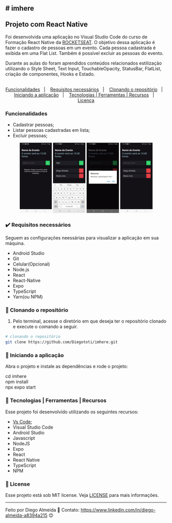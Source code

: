 <h2>
  # imhere 
  <br>
  <br>
  Projeto com React Native
</h2>

  Foi desenvolvida uma aplicação no Visual Studio Code do curso de Formação React Native da [ROCKETSEAT](https://www.rocketseat.com.br/). O objetivo dessa aplicação é fazer o cadastro de pessoas em um evento. Cada pessoa cadastrada é exibida em uma Flat List. Também é possível excluir as pessoas do evento.
  
  Durante as aulas do foram aprendidos conteúdos relacionados estilização utilizando o Style Sheet, Text Input, TouchableOpacity, StatusBar, FlatList, criação de componentes, Hooks e Estado. 
<br>
<br>
<p align="center">
  <a href="#funcionalidades">Funcionalidades</a>&nbsp;&nbsp;&nbsp;|&nbsp;&nbsp;&nbsp;
  <a href="#heavy_check_mark-requisitos-necessários">Requisitos necessários</a>&nbsp;&nbsp;&nbsp;|&nbsp;&nbsp;&nbsp;
  <a href="#arrow_down_small-clonando-o-repositório">Clonando o repositório</a>&nbsp;&nbsp;&nbsp;|&nbsp;&nbsp;&nbsp;
  <a href="#beginner-iniciando-a-aplicação">Iniciando a aplicação</a>&nbsp;&nbsp;&nbsp;|&nbsp;&nbsp;&nbsp;
  <a href="#wrench-tecnologias--ferramentas--recursos">Tecnologias | Ferramentas | Recursos</a>&nbsp;&nbsp;&nbsp;|&nbsp;&nbsp;&nbsp;
  <a href="#memo-license">Licença</a>
</p>


### Funcionalidades

- Cadastrar pessoas;
- Listar pessoas cadastradas em lista;
- Excluir pessoas;

  


 <p align="center">
    <img src="imgs/imhere-home.jpg" width="20%" height="20%" max-width:"50%" >
    <img src="imgs/imhere-add.jpg" width="20%" height="20%" max-width:"50%" >
    <img src="imgs/Screenshot_20240820-190117_Expo Go.jpg" width="20%" height="20%" max-width:"50%" >
    <img src="imgs/imhere-remv.jpg" width="20%" height="20%" max-width:"50%" >
  </p>

### :heavy_check_mark: Requisitos necessários

Seguem as configurações neessárias para visualizar a aplicação em sua máquina.
 
- Android Studio
- Git
- Celular(Opcional)
- Node.js
- React
- React-Native
- Expo
- TypeScript
- Yarn(ou NPM)

### :arrow_down_small: Clonando o repositório
1. Pelo terminal, acesse o diretório em que deseja ter o repositório clonado e execute o comando a seguir.
```bash
# clonando o repositório
git clone https://github.com/Diegototi/imhere.git
```

### :beginner: Iniciando a aplicação
Abra o projeto e instale as dependências e rode o projeto:

cd imhere <br>
npm install <br>
npx expo start <br>

### :wrench: Tecnologias | Ferramentas | Recursos

Esse projeto foi desenvolvido utilizando os seguintes recursos:

- [Vs Code](https://code.visualstudio.com/download);
- Visual Studio Code
- Android Studio
- Javascript
- NodeJS
- Expo
- React
- React Native
- TypeScript
- NPM

### :memo: License
Esse projeto está sob MIT license. Veja [LICENSE](https://github.com/Diegototi/series-console-app/blob/main/LICENSE) para mais informações.

---

Feito por Diego Almeida :blue_heart: Contato: https://www.linkedin.com/in/diego-almeida-a8394a215 :blush:

